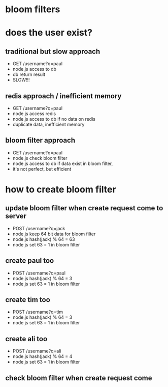 # bloom filters

# does the user exist?

## traditional but slow approach

- GET /username?q=paul
- node.js access to db
- db return result
- SLOW!!!

## redis approach / inefficient memory

- GET /username?q=paul
- node.js access redis
- node.js access to db if no data on redis
- duplicate data, inefficient memory

## bloom filter approach

- GET /username?q=paul
- node.js check bloom filter
- node.js access to db if data exist in bloom filter,
- it's not perfect, but efficient

# how to create bloom filter

## update bloom filter when create request come to server

- POST /username?q=jack
- node.js keep 64 bit data for bloom filter
- node.js hash(jack) % 64 = 63
- node.js set 63 = 1 in bloom filter

## create paul too

- POST /username?q=paul
- node.js hash(jack) % 64 = 3
- node.js set 63 = 1 in bloom filter

## create tim too

- POST /username?q=tim
- node.js hash(jack) % 64 = 3
- node.js set 63 = 1 in bloom filter

## create ali too

- POST /username?q=ali
- node.js hash(jack) % 64 = 4
- node.js set 63 = 1 in bloom filter

## check bloom filter when create request come
